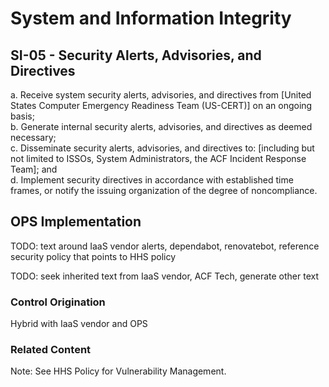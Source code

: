 # System and Information Integrity
## SI-05 - Security Alerts, Advisories, and Directives

a. Receive system security alerts, advisories, and directives from [United States Computer Emergency Readiness Team (US-CERT)] on an ongoing basis;<br />
b. Generate internal security alerts, advisories, and directives as deemed necessary;<br />
c. Disseminate security alerts, advisories, and directives to: [including but not limited to ISSOs, System Administrators, the ACF Incident Response Team]; and<br />
d. Implement security directives in accordance with established time frames, or notify the issuing organization of the degree of noncompliance.

## OPS Implementation

TODO: text around IaaS vendor alerts, dependabot, renovatebot, reference security policy that points to HHS policy

TODO: seek inherited text from IaaS vendor, ACF Tech, generate other text

### Control Origination

Hybrid with IaaS vendor and OPS

### Related Content
Note: See HHS Policy for Vulnerability Management.
